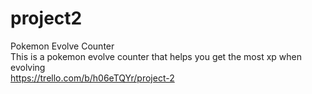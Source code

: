 # project2
Pokemon Evolve Counter <br>
This is a pokemon evolve counter that helps you get the most xp when evolving <br>
https://trello.com/b/h06eTQYr/project-2 
